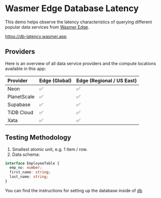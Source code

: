 # Wasmer Edge Database Latency

This demo helps observe the latency characteristics of querying different popular data services from [Wasmer Edge](https://wasmer.io/products/edge).

https://db-latency.wasmer.app

## Providers

Here is an overview of all data service providers and the compute locations available in this app:

| Provider       | Edge (Global) | Edge (Regional / US East) |
| :--------------| :------------ | :------------------------ |
| Neon           | ✅            | ✅                        |
| PlanetScale    | ✅            | ✅                        |
| Supabase       | ✅            | ✅                        |
| TiDB Cloud     | ✅            | ✅                        |
| Xata           | ✅            | ✅                        |

## Testing Methodology

1. Smallest atomic unit, e.g. 1 item / row.
2. Data schema:

```ts
interface EmployeeTable {
  emp_no: number;
  first_name: string;
  last_name: string;
}
```

You can find the instructions for setting up the database inside of [db](./db/)

